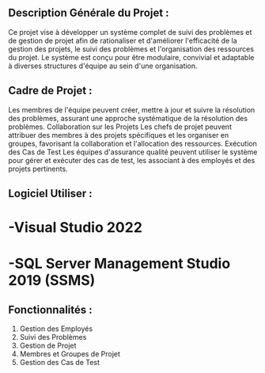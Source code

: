 ## Description Générale du Projet :
Ce projet vise à développer un système complet de suivi des problèmes et de gestion de projet afin
de rationaliser et d'améliorer l'efficacité de la gestion des projets, le suivi des problèmes et
l'organisation des ressources du projet. Le système est conçu pour être modulaire, convivial et
adaptable à diverses structures d'équipe au sein d'une organisation.
## Cadre de Projet :
Les membres de l'équipe peuvent créer, mettre à jour et suivre la résolution des problèmes, assurant
une approche systématique de la résolution des problèmes.
Collaboration sur les Projets Les chefs de projet peuvent attribuer des membres à des projets
spécifiques et les organiser en groupes, favorisant la collaboration et l'allocation des ressources.
Exécution des Cas de Test Les équipes d'assurance qualité peuvent utiliser le système pour gérer et
exécuter des cas de test, les associant à des employés et des projets pertinents.
## Logiciel Utiliser :
# -Visual Studio 2022
# -SQL Server Management Studio 2019 (SSMS)
## Fonctionnalités :
1. Gestion des Employés
2. Suivi des Problèmes
3. Gestion de Projet
4. Membres et Groupes de Projet
5. Gestion des Cas de Test
